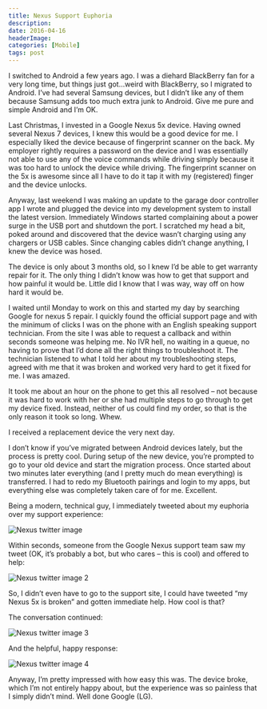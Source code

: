 ```yaml
---
title: Nexus Support Euphoria
description: 
date: 2016-04-16
headerImage: 
categories: [Mobile]
tags: post
---
```


I switched to Android a few years ago. I was a diehard BlackBerry fan for a very long time, but things just got…weird with BlackBerry, so I migrated to Android. I’ve had several Samsung devices, but I didn’t like any of them because Samsung adds too much extra junk to Android. Give me pure and simple Android and I’m OK.

Last Christmas, I invested in a Google Nexus 5x device. Having owned several Nexus 7 devices, I knew this would be a good device for me. I especially liked the device because of fingerprint scanner on the back. My employer rightly requires a password on the device and I was essentially not able to use any of the voice commands while driving simply because it was too hard to unlock the device while driving. The fingerprint scanner on the 5x is awesome since all I have to do it tap it with my (registered) finger and the device unlocks.

Anyway, last weekend I was making an update to the garage door controller app I wrote and plugged the device into my development system to install the latest version. Immediately Windows started complaining about a power surge in the USB port and shutdown the port. I scratched my head a bit, poked around and discovered that the device wasn’t charging using any chargers or USB cables. Since changing cables didn’t change anything, I knew the device was hosed.

The device is only about 3 months old, so I knew I’d be able to get warranty repair for it. The only thing I didn’t know was how to get that support and how painful it would be. Little did I know that I was way, way off on how hard it would be.

I waited until Monday to work on this and started my day by searching Google for nexus 5 repair. I quickly found the official support page and with the minimum of clicks I was on the phone with an English speaking support technician. From the site I was able to request a callback and within seconds someone was helping me. No IVR hell, no waiting in a queue, no having to prove that I’d done all the right things to troubleshoot it. The technician listened to what I told her about my troubleshooting steps, agreed with me that it was broken and worked very hard to get it fixed for me. I was amazed.

It took me about an hour on the phone to get this all resolved – not because it was hard to work with her or she had multiple steps to go through to get my device fixed. Instead, neither of us could find my order, so that is the only reason it took so long. Whew.

I received a replacement device the very next day.

I don’t know if you’ve migrated between Android devices lately, but the process is pretty cool. During setup of the new device, you’re prompted to go to your old device and start the migration process. Once started about two minutes later everything (and I pretty much do mean everything) is transferred. I had to redo my Bluetooth pairings and login to my apps, but everything else was completely taken care of for me. Excellent.

Being a modern, technical guy, I immediately tweeted about my euphoria over my support experience:

![Nexus twitter image ](/images/2016/nexus-1.png) 

Within seconds, someone from the Google Nexus support team saw my tweet (OK, it’s probably a bot, but who cares – this is cool) and offered to help:

![Nexus twitter image 2](/images/2016/nexus-2.png) 

So, I didn’t even have to go to the support site, I could have tweeted “my Nexus 5x is broken” and gotten immediate help. How cool is that?

The conversation continued:

![Nexus twitter image 3](/images/2016/nexus-3.png) 

And the helpful, happy response:

![Nexus twitter image 4](/images/2016/nexus-4.png) 

Anyway, I’m pretty impressed with how easy this was. The device broke, which I’m not entirely happy about, but the experience was so painless that I simply didn’t mind. Well done Google (LG).